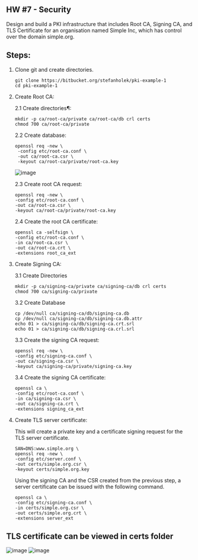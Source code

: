 HW #7 - Security
----------------------------------------------------------------------
Design and build a PKI infrastructure that includes Root CA, Signing CA, and TLS Certificate for an organisation named Simple Inc,
which has control over the domain simple.org.


Steps:
----------
1. Clone git and create directories. 

   ```
   git clone https://bitbucket.org/stefanholek/pki-example-1
   cd pki-example-1
   ```
2. Create Root CA:

   2.1 Create directories¶: 
   
   ```
   mkdir -p ca/root-ca/private ca/root-ca/db crl certs
   chmod 700 ca/root-ca/private
   ```
   
   2.2 Create database: 

   ```
   openssl req -new \
    -config etc/root-ca.conf \
    -out ca/root-ca.csr \
    -keyout ca/root-ca/private/root-ca.key
    ```
    ![image](https://user-images.githubusercontent.com/89236239/142757169-1a0eb8e8-9dd0-4227-bf29-e9fee6a03b89.png)
    
    2.3 Create root CA request: 
     
    ```
    openssl req -new \
    -config etc/root-ca.conf \
    -out ca/root-ca.csr \
    -keyout ca/root-ca/private/root-ca.key
    ```
    
    2.4 Create the root CA certificate: 
    
    ```
    openssl ca -selfsign \
    -config etc/root-ca.conf \
    -in ca/root-ca.csr \
    -out ca/root-ca.crt \
    -extensions root_ca_ext
    ```
    
 3. Create Signing CA:
 
     3.1 Create Directories
     ```
     mkdir -p ca/signing-ca/private ca/signing-ca/db crl certs
     chmod 700 ca/signing-ca/private
     ```
     3.2 Create Database
     ```
     cp /dev/null ca/signing-ca/db/signing-ca.db
     cp /dev/null ca/signing-ca/db/signing-ca.db.attr
     echo 01 > ca/signing-ca/db/signing-ca.crt.srl
     echo 01 > ca/signing-ca/db/signing-ca.crl.srl
     ```
     3.3 Create the signing CA request:
     ```
     openssl req -new \
    -config etc/signing-ca.conf \
    -out ca/signing-ca.csr \
    -keyout ca/signing-ca/private/signing-ca.key
    ```
    
    3.4 Create the signing CA certificate:
    
    ```
    openssl ca \
    -config etc/root-ca.conf \
    -in ca/signing-ca.csr \
    -out ca/signing-ca.crt \
    -extensions signing_ca_ext
    ```
    
  4. Create TLS server certificate:
     
     This will create a private key and a certificate signing request for the TLS server certificate.
    
     
     ```
     SAN=DNS:www.simple.org \
     openssl req -new \
     -config etc/server.conf \
     -out certs/simple.org.csr \
     -keyout certs/simple.org.key
     ```
    
    
      Using the signing CA and the CSR created from the previous step, a server certificate can be issued with the following command.
    
    
    
      ```
      openssl ca \
      -config etc/signing-ca.conf \
      -in certs/simple.org.csr \
      -out certs/simple.org.crt \
      -extensions server_ext
      ```
    
    
 TLS certificate can be viewed in certs folder
 ----------------------------------------------------------------------------
 
 ![image](https://user-images.githubusercontent.com/89236239/142757490-accf323c-659f-4025-a3b9-2aa8ba41bc60.png)
![image](https://user-images.githubusercontent.com/89236239/142757500-e83b121d-147f-43d8-a1e3-dbfbe51a9851.png)


    
    
   





